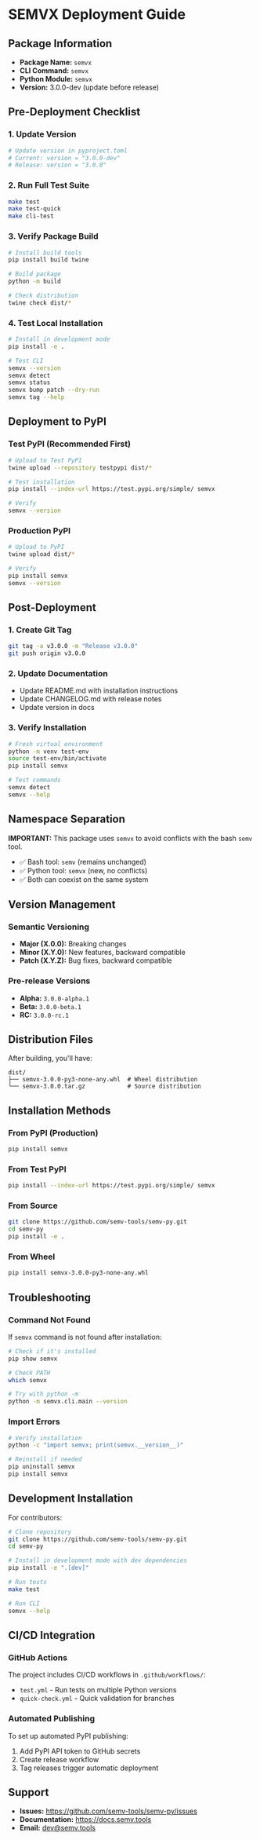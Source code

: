 # SEMVX Deployment Guide

## Package Information

- **Package Name:** `semvx`
- **CLI Command:** `semvx`
- **Python Module:** `semvx`
- **Version:** 3.0.0-dev (update before release)

## Pre-Deployment Checklist

### 1. Update Version
```bash
# Update version in pyproject.toml
# Current: version = "3.0.0-dev"
# Release: version = "3.0.0"
```

### 2. Run Full Test Suite
```bash
make test
make test-quick
make cli-test
```

### 3. Verify Package Build
```bash
# Install build tools
pip install build twine

# Build package
python -m build

# Check distribution
twine check dist/*
```

### 4. Test Local Installation
```bash
# Install in development mode
pip install -e .

# Test CLI
semvx --version
semvx detect
semvx status
semvx bump patch --dry-run
semvx tag --help
```

## Deployment to PyPI

### Test PyPI (Recommended First)

```bash
# Upload to Test PyPI
twine upload --repository testpypi dist/*

# Test installation
pip install --index-url https://test.pypi.org/simple/ semvx

# Verify
semvx --version
```

### Production PyPI

```bash
# Upload to PyPI
twine upload dist/*

# Verify
pip install semvx
semvx --version
```

## Post-Deployment

### 1. Create Git Tag
```bash
git tag -a v3.0.0 -m "Release v3.0.0"
git push origin v3.0.0
```

### 2. Update Documentation
- Update README.md with installation instructions
- Update CHANGELOG.md with release notes
- Update version in docs

### 3. Verify Installation
```bash
# Fresh virtual environment
python -m venv test-env
source test-env/bin/activate
pip install semvx

# Test commands
semvx detect
semvx --help
```

## Namespace Separation

**IMPORTANT:** This package uses `semvx` to avoid conflicts with the bash `semv` tool.

- ✅ Bash tool: `semv` (remains unchanged)
- ✅ Python tool: `semvx` (new, no conflicts)
- ✅ Both can coexist on the same system

## Version Management

### Semantic Versioning
- **Major (X.0.0):** Breaking changes
- **Minor (X.Y.0):** New features, backward compatible
- **Patch (X.Y.Z):** Bug fixes, backward compatible

### Pre-release Versions
- **Alpha:** `3.0.0-alpha.1`
- **Beta:** `3.0.0-beta.1`
- **RC:** `3.0.0-rc.1`

## Distribution Files

After building, you'll have:
```
dist/
├── semvx-3.0.0-py3-none-any.whl  # Wheel distribution
└── semvx-3.0.0.tar.gz            # Source distribution
```

## Installation Methods

### From PyPI (Production)
```bash
pip install semvx
```

### From Test PyPI
```bash
pip install --index-url https://test.pypi.org/simple/ semvx
```

### From Source
```bash
git clone https://github.com/semv-tools/semv-py.git
cd semv-py
pip install -e .
```

### From Wheel
```bash
pip install semvx-3.0.0-py3-none-any.whl
```

## Troubleshooting

### Command Not Found
If `semvx` command is not found after installation:
```bash
# Check if it's installed
pip show semvx

# Check PATH
which semvx

# Try with python -m
python -m semvx.cli.main --version
```

### Import Errors
```bash
# Verify installation
python -c "import semvx; print(semvx.__version__)"

# Reinstall if needed
pip uninstall semvx
pip install semvx
```

## Development Installation

For contributors:
```bash
# Clone repository
git clone https://github.com/semv-tools/semv-py.git
cd semv-py

# Install in development mode with dev dependencies
pip install -e ".[dev]"

# Run tests
make test

# Run CLI
semvx --help
```

## CI/CD Integration

### GitHub Actions
The project includes CI/CD workflows in `.github/workflows/`:
- `test.yml` - Run tests on multiple Python versions
- `quick-check.yml` - Quick validation for branches

### Automated Publishing
To set up automated PyPI publishing:
1. Add PyPI API token to GitHub secrets
2. Create release workflow
3. Tag releases trigger automatic deployment

## Support

- **Issues:** https://github.com/semv-tools/semv-py/issues
- **Documentation:** https://docs.semv.tools
- **Email:** dev@semv.tools
